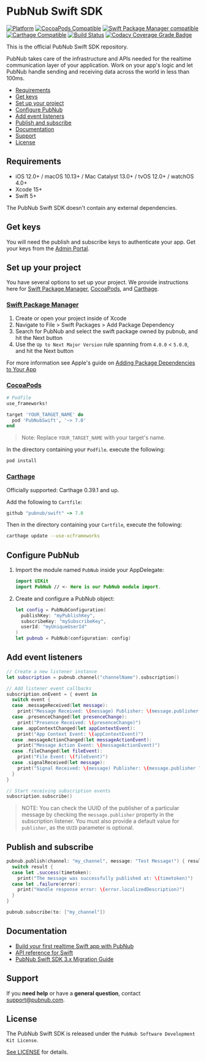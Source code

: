 # PubNub Swift SDK

[![Platform](https://img.shields.io/cocoapods/p/PubNubSwift.svg?style=flat)](https://img.shields.io/cocoapods/p/PubNubSwift.svg)
[![CocoaPods Compatible](https://img.shields.io/cocoapods/v/PubNubSwift.svg)](https://img.shields.io/cocoapods/v/PubNubSwift.svg)
[![Swift Package Manager compatible](https://img.shields.io/badge/Swift%20Package%20Manager-compatible-brightgreen.svg)](https://github.com/apple/swift-package-manager)
[![Carthage Compatible](https://img.shields.io/badge/Carthage-compatible-4BC51D.svg?style=flat)](https://github.com/Carthage/Carthage)
[![Build Status](https://travis-ci.org/pubnub/swift.svg?branch=master)](https://travis-ci.org/pubnub/swift)
[![Codacy Coverage Grade Badge](https://api.codacy.com/project/badge/Grade/d6dbd8cad97d42bbb72c47137e94d6f5)](https://www.codacy.com?utm_source=github.com&utm_medium=referral&utm_content=pubnub/swift&utm_campaign=Badge_Grade)

This is the official PubNub Swift SDK repository.

PubNub takes care of the infrastructure and APIs needed for the realtime communication layer of your application. Work on your app's logic and let PubNub handle sending and receiving data across the world in less than 100ms.

* [Requirements](#requirements)
* [Get keys](#get-keys)
* [Set up your project](#set-up-your-project)
* [Configure PubNub](#configure-pubnub)
* [Add event listeners](#add-event-listeners)
* [Publish and subscribe](#publish-and-subscribe)
* [Documentation](#documentation)
* [Support](#support)
* [License](#license)

## Requirements

* iOS 12.0+ / macOS 10.13+ / Mac Catalyst 13.0+ / tvOS 12.0+ / watchOS 4.0+
* Xcode 15+
* Swift 5+

The PubNub Swift SDK doesn't contain any external dependencies.

## Get keys

You will need the publish and subscribe keys to authenticate your app. Get your keys from the [Admin Portal](https://dashboard.pubnub.com/).

## Set up your project

You have several options to set up your project. We provide instructions here for [Swift Package Manager](#swift-package-manager), [CocoaPods](#cocoapods), and [Carthage](#carthage).

### [Swift Package Manager](https://github.com/apple/swift-package-manager)

1. Create or open your project inside of Xcode
1. Navigate to File > Swift Packages > Add Package Dependency
1. Search for PubNub and select the swift package owned by pubnub, and hit the Next button
1. Use the `Up to Next Major Version` rule spanning from `4.0.0` < `5.0.0`, and hit the Next button

For more information see Apple's guide on [Adding Package Dependencies to Your App](https://developer.apple.com/documentation/xcode/adding_package_dependencies_to_your_app)

### [CocoaPods](https://guides.cocoapods.org/using/using-cocoapods.html)

```ruby
# Podfile
use_frameworks!

target 'YOUR_TARGET_NAME' do
  pod 'PubNubSwift', '~> 7.0'
end
```

> Note: Replace `YOUR_TARGET_NAME` with your target's name.

In the directory containing your `Podfile`. execute the following:

```bash
pod install
```

### [Carthage](https://github.com/Carthage/Carthage)

Officially supported: Carthage 0.39.1 and up.

Add the following to `Cartfile`:

```ruby
github "pubnub/swift" ~> 7.0
```

Then in the directory containing your `Cartfile`, execute the following:

```bash
carthage update --use-xcframeworks
```

## Configure PubNub

1. Import the module named `PubNub` inside your AppDelegate:

    ```swift
    import UIKit
    import PubNub // <- Here is our PubNub module import.
    ```

1. Create and configure a PubNub object:

    ```swift
    let config = PubNubConfiguration(
      publishKey: "myPublishKey",
      subscribeKey: "mySubscribeKey",
      userId: "myUniqueUserId"
    )
    let pubnub = PubNub(configuration: config)
    ```

## Add event listeners

```swift
// Create a new listener instance
let subscription = pubnub.channel("channelName").subscription()

// Add listener event callbacks
subscription.onEvent = { event in
  switch event {
  case .messageReceived(let message):
    print("Message Received: \(message) Publisher: \(message.publisher ?? "defaultUserID")")
  case .presenceChanged(let presenceChange):
    print("Presence Received: \(presenceChange)")
  case .appContextChanged(let appContextEvent):
    print("App Context Event: \(appContextEvent)")
  case .messageActionChanged(let messageActionEvent):
    print("Message Action Event: \(messageActionEvent)")
  case .fileChanged(let fileEvent):
    print("File Event: \(fileEvent)")
  case .signalReceived(let message):
    print("Signal Received: \(message) Publisher: \(message.publisher ?? "defaultUserID")")
  }
}

// Start receiving subscription events
subscription.subscribe()
```

> NOTE: You can check the UUID of the publisher of a particular message by checking the `message.publisher` property in the subscription listener. You must also provide a default value for `publisher`, as the `UUID` parameter is optional.

## Publish and subscribe

```swift
pubnub.publish(channel: "my_channel", message: "Test Message!") { result in
  switch result {
  case let .success(timetoken):
    print("The message was successfully published at: \(timetoken)")
  case let .failure(error):
    print("Handle response error: \(error.localizedDescription)")
  }
}

pubnub.subscribe(to: ["my_channel"])
```

## Documentation

* [Build your first realtime Swift app with PubNub](https://www.pubnub.com/docs/platform/quickstarts/swift)
* [API reference for Swift](https://www.pubnub.com/docs/swift-native/pubnub-swift-sdk)
* [PubNub Swift SDK 3.x Migration Guide](https://github.com/pubnub/swift/blob/master/Documentation/PubNub_3_0_Migration_Guide.md)

## Support

If you **need help** or have a **general question**, contact <support@pubnub.com>.

## License

The PubNub Swift SDK is released under the `PubNub Software Development Kit License`.

[See LICENSE](https://github.com/pubnub/swift/blob/master/LICENSE) for details.
